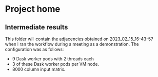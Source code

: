 # Project home

## Intermediate results
This folder will contain the adjacencies obtained on 2023_02_15_16-43-57 when I ran the workflow
during a meeting as a demonstration. The configuration was as follows:

- 9 Dask worker pods with 2 threads each
- 3 of these Dask worker pods per VM node. 
- 8000 column input matrix.
